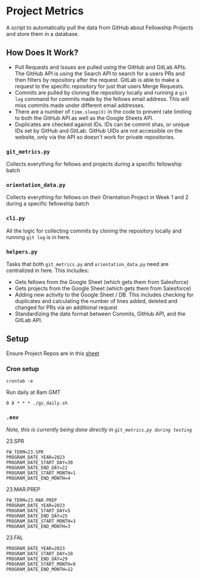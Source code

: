 # Project Metrics

A script to automatically pull the data from GitHub about Fellowship Projects and store them in a database.

## How Does It Work?

- Pull Requests and Issues are pulled using the GitHub and GitLab APIs. The GitHub API is using the Search API to search for a users PRs and then filters by repository after the request. GitLab is able to make a request to the specific repository for just that users Merge Requests.
- Commits are pulled by cloning the repository locally and running a `git log` command for commits made by the fellows email address. This will miss commits made under different email addresses.
- There are a number of `time.sleep(X)` in the code to prevent rate limiting to both the GitHub API as well as the Google Sheets API.
- Duplicates are checked against IDs. IDs can be commit shas, or unique IDs set by GitHub and GitLab. GitHub UIDs are not accessible on the website, only via the API so doesn't work for private repositories.

### `git_metrics.py`
Collects everything for fellows and projects during a specific fellowship batch

### `orientation_data.py`
Collects everything for fellows on their Orientation Project in Week 1 and 2 during a specific fellowship batch

### `cli.py`
All the logic for collecting commits by cloning the repository locally and running `git log` is in here.

### `helpers.py`
Tasks that both `git_metrics.py` and `orientation_data.py` need are centralized in here. This includes:
- Gets fellows from the Google Sheet (which gets them from Salesforce)
- Gets projects from the Google Sheet (which gets them from Salesforce)
- Adding new activity to the Google Sheet / DB. This includes checking for duplicates and calculating the number of lines added, deleted and changed for PRs via an additional request
- Standardizing the date format between Commits, GitHub API, and the GitLab API.

## Setup 

Ensure Project Repos are in this [sheet](https://docs.google.com/spreadsheets/d/12quNi2TYuRK40woals-ABPT5NcsmhBmC_dHNU9rX1Do/edit#gid=0)

### Cron setup

```
crontab -e
```

Run daily at 8am GMT
```
0 8 * * * ./gs_daily.sh
```

### `.env`
_Note, this is currently being done directly in `git_metrics.py during testing`_

23.SPR
```
FW_TERM=23.SPR
PROGRAM_DATE_YEAR=2023
PROGRAM_DATE_START_DAY=30
PROGRAM_DATE_END_DAY=22
PROGRAM_DATE_START_MONTH=1
PROGRAM_DATE_END_MONTH=4
```

23.MAR.PREP
```
FW_TERM=23.MAR.PREP
PROGRAM_DATE_YEAR=2023
PROGRAM_DATE_START_DAY=5
PROGRAM_DATE_END_DAY=25
PROGRAM_DATE_START_MONTH=3
PROGRAM_DATE_END_MONTH=3
```

23.FAL
```
PROGRAM_DATE_YEAR=2023
PROGRAM_DATE_START_DAY=10
PROGRAM_DATE_END_DAY=29
PROGRAM_DATE_START_MONTH=9
PROGRAM_DATE_END_MONTH=12
```